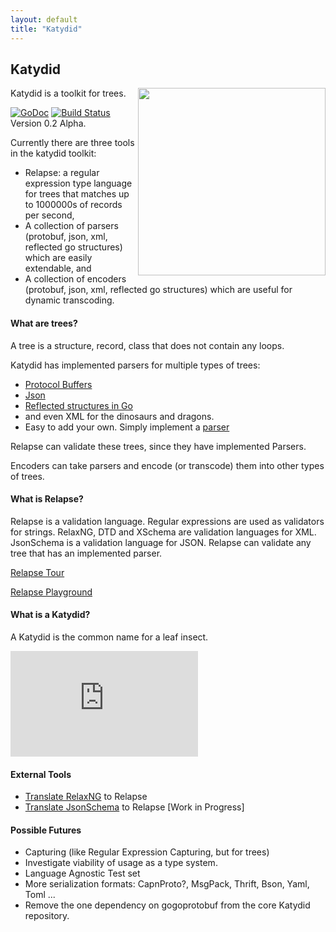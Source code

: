 ```yaml
---
layout: default
title: "Katydid"
---
```


## Katydid

<img src="{{ site.url }}/logo.png" width="300" style="float:right">

Katydid is a toolkit for trees.

[![GoDoc](https://godoc.org/github.com/katydid/katydid?status.svg)](https://godoc.org/github.com/katydid/katydid) [![Build Status](https://drone.io/github.com/katydid/katydid/status.png)](https://drone.io/github.com/katydid/katydid/latest) Version 0.2 Alpha.

Currently there are three tools in the katydid toolkit:

  * Relapse: a regular expression type language for trees that matches up to 1000000s of records per second, 
  * A collection of parsers (protobuf, json, xml, reflected go structures) which are easily extendable, and
  * A collection of encoders (protobuf, json, xml, reflected go structures) which are useful for dynamic transcoding.

#### What are trees?

A tree is a structure, record, class that does not contain any loops.

Katydid has implemented parsers for multiple types of trees:

  * [Protocol Buffers](https://developers.google.com/protocol-buffers/)
  * [Json](http://json.org/)
  * [Reflected structures in Go](http://golang.org/pkg/reflect)
  * and even XML for the dinosaurs and dragons.
  * Easy to add your own. Simply implement a [parser](./parser/addingparsers.html)

Relapse can validate these trees, since they have implemented Parsers.

Encoders can take parsers and encode (or transcode) them into other types of trees.

#### What is Relapse?

Relapse is a validation language.
Regular expressions are used as validators for strings.
RelaxNG, DTD and XSchema are validation languages for XML.
JsonSchema is a validation language for JSON.
Relapse can validate any tree that has an implemented parser.

[Relapse Tour](http://katydid.github.io/tour)

[Relapse Playground](http://katydid.github.io/play)

#### What is a Katydid?

A Katydid is the common name for a leaf insect.
<iframe width="300" height="169" src="https://www.youtube.com/embed/SvjSP2xYZm8" frameborder="0" allowfullscreen></iframe>

#### External Tools

  * [Translate RelaxNG](https://github.com/katydid/relaxng) to Relapse
  * [Translate JsonSchema](https://github.com/katydid/jsonschema) to Relapse [Work in Progress]

#### Possible Futures

  * Capturing (like Regular Expression Capturing, but for trees)
  * Investigate viability of usage as a type system.
  * Language Agnostic Test set
  * More serialization formats: CapnProto?, MsgPack, Thrift, Bson, Yaml, Toml ...
  * Remove the one dependency on gogoprotobuf from the core Katydid repository.
